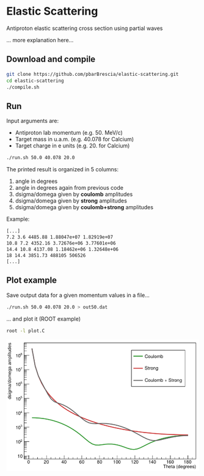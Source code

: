 # Elastic Scattering

Antiproton elastic scattering cross section using partial waves

... more explanation here...

## Download and compile

```bash
git clone https://github.com/pbarBrescia/elastic-scattering.git
cd elastic-scattering
./compile.sh
```

## Run
Input arguments are:
- Antiproton lab momentum (e.g. 50. MeV/c)
- Target mass in u.a.m. (e.g. 40.078 for Calcium)
- Target charge in e units (e.g. 20. for Calcium)

```bash
./run.sh 50.0 40.078 20.0
```

The printed result is organized in 5 columns: 
1. angle in degrees
2. angle in degrees again from previous code
3. dsigma/domega given by **coulomb** amplitudes
4. dsigma/domega given by **strong** amplitudes
5. dsigma/domega given by **coulomb+strong** amplitudes

Example:
```
[...]
7.2 3.6 4485.88 1.88047e+07 1.82919e+07
10.8 7.2 4352.16 3.72676e+06 3.77601e+06
14.4 10.8 4137.08 1.18462e+06 1.32648e+06
18 14.4 3851.73 488105 506526
[...]
```
## Plot example
Save output data for a given momentum values in a file...
```bash
./run.sh 50.0 40.078 20.0 > out50.dat
```
... and plot it (ROOT example)
```bash
root -l plot.C
```
![](fig/example_fig_root.png)

